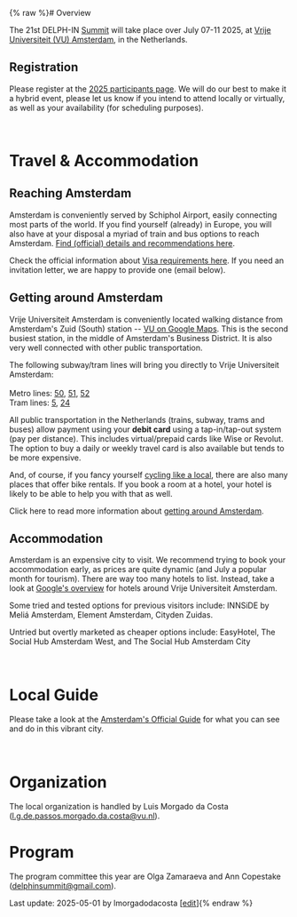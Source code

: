 {% raw %}# Overview

The 21st DELPH-IN [Summit](https://delph-in.github.io/docs/summits/SummitTop) will take place over July 07-11 2025, at [Vrije Universiteit (VU) Amsterdam](https://vu.nl/en), in the Netherlands.

## Registration

Please register at the [2025 participants page](https://delph-in.github.io/docs/summits/AmsterdamParticipants).  We will do our best to make it a hybrid event, please let us know if you intend to attend locally or virtually, as well as your availability (for scheduling purposes).

<br>


# Travel & Accommodation

## Reaching Amsterdam

Amsterdam is conveniently served by Schiphol Airport, easily connecting most parts of the world. If you find yourself (already) in Europe, you will also have at your disposal a myriad of train and bus options to reach Amsterdam. [Find (official) details and recommendations here](https://www.iamsterdam.com/en/travel-stay/travel-to-amsterdam). 

Check the official information about [Visa requirements here](https://www.netherlandsworldwide.nl/visa-the-netherlands/visa-required). If you need an invitation letter, we are happy to provide one (email below).

## Getting around Amsterdam

Vrije Universiteit Amsterdam is conveniently located walking distance from Amsterdam's Zuid (South) station -- [VU on Google Maps](https://maps.app.goo.gl/JQQ6gRn7Jm1D4LFu7). This is the second busiest station, in the middle of Amsterdam's Business District. It is also very well connected with other public transportation.

The following subway/tram lines will bring you directly to Vrije Universiteit Amsterdam: <br>\
Metro lines: [50](https://www.gvb.nl/reisinformatie/lijn/GVB/50), [51](https://www.gvb.nl/reisinformatie/lijn/GVB/51), [52](https://www.gvb.nl/reisinformatie/lijn/GVB/52) <br>
Tram lines: [5](https://www.gvb.nl/reisinformatie/lijn/GVB/5), [24](https://www.gvb.nl/reisinformatie/lijn/GVB/24)

All public transportation in the Netherlands (trains, subway, trams and buses) allow payment using your **debit card** using a tap-in/tap-out system (pay per distance). This includes virtual/prepaid cards like Wise or Revolut. The option to buy a daily or weekly travel card is also available but tends to be more expensive.

And, of course, if you fancy yourself [cycling like a local](https://www.iamsterdam.com/en/travel-stay/getting-around/cycling-in-amsterdam), there are also many places that offer bike rentals. If you book a room at a hotel, your hotel is likely to be able to help you with that as well. 

Click here to read more information about [getting around Amsterdam](https://www.iamsterdam.com/en/travel-stay/getting-around).

## Accommodation

Amsterdam is an expensive city to visit. We recommend trying to book your accommodation early, as prices are quite dynamic (and July a popular month for tourism). There are way too many hotels to list. Instead, take a look at [Google's overview](https://www.google.com/maps/search/Hotels/@52.3367544,4.8619832,14z/data=!3m1!4b1!4m8!2m7!5m5!5m4!1s2025-07-07!2i4!4m1!1i1!6e3?entry=ttu&g_ep=EgoyMDI1MDEyOS4xIKXMDSoASAFQAw%3D%3D) for hotels around Vrije Universiteit Amsterdam.     

Some tried and tested options for previous visitors include: INNSiDE by Meliá Amsterdam, Element Amsterdam, Cityden Zuidas.

Untried but overtly marketed as cheaper options include: EasyHotel, The Social Hub Amsterdam West, and The Social Hub Amsterdam City

<br>


# Local Guide

Please take a look at the [Amsterdam's Official Guide](https://www.iamsterdam.com/en/see-and-do) for what you can see and do in this vibrant city.

<br>


# Organization
The local organization is handled by Luis Morgado da Costa ([l.g.de.passos.morgado.da.costa@vu.nl](mailto:l.g.de.passos.morgado.da.costa@vu.nl)).

# Program
The program committee this year are Olga Zamaraeva and Ann Copestake (delphinsummit@gmail.com). 

Last update: 2025-05-01 by lmorgadodacosta [[edit](https://github.com/delph-in/docs/wiki/AmsterdamTop/_edit)]{% endraw %}